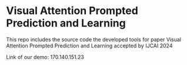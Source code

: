# Visual Attention Prompted Prediction and Learning

This repo includes the source code the developed tools for paper Visual Attention Prompted Prediction and Learning accepted by IJCAI 2024

Link of our demo: 170.140.151.23
